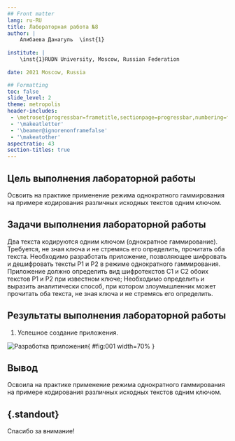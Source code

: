 ```yaml
---
## Front matter
lang: ru-RU
title: Лабораторная работа №8
author: |
	Алибаева Данагуль  \inst{1}
	
institute: |
	\inst{1}RUDN University, Moscow, Russian Federation
	
date: 2021 Moscow, Russia

## Formatting
toc: false
slide_level: 2
theme: metropolis
header-includes: 
 - \metroset{progressbar=frametitle,sectionpage=progressbar,numbering=fraction}
 - '\makeatletter'
 - '\beamer@ignorenonframefalse'
 - '\makeatother'
aspectratio: 43
section-titles: true
---
```




## Цель выполнения лабораторной работы

Освоить на практике применение режима однократного гаммирования на примере кодирования различных исходных текстов одним ключом.

## Задачи выполнения лабораторной работы

Два текста кодируются одним ключом (однократное гаммирование). Требуется, не зная ключа и не стремясь его определить, прочитать оба текста. Необходимо разработать приложение, позволяющее шифровать и дешифровать тексты P1 и P2 в режиме однократного гаммирования. Приложение должно определить вид шифротекстов C1 и C2 обоих текстов P1 и P2 при известном ключе; Необходимо определить и выразить аналитически способ, при котором злоумышленник может прочитать оба текста, не зная ключа и не стремясь его определить.

## Результаты выполнения лабораторной работы

1. Успешное создание приложения.
 
![Разработка приложения](image/1_1.png){ #fig:001 width=70% }  

## Вывод

Освоила на практике применение режима однократного гаммирования на примере кодирования различных исходных текстов одним ключом.

## {.standout}

Спасибо за внимание!

